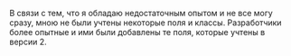 В связи с тем, что я обладаю недостаточным опытом и не все могу сразу, мною не были учтены некоторые поля и классы. 
Разработчики более опытные и ими были добавлены те поля, которые учтены в версии 2. 
